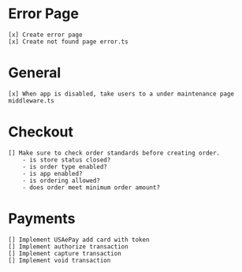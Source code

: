 # Error Page

    [x] Create error page
    [x] Create not found page error.ts

# General

    [x] When app is disabled, take users to a under maintenance page middleware.ts

# Checkout

    [] Make sure to check order standards before creating order.
        - is store status closed?
        - is order type enabled?
        - is app enabled?
        - is ordering allowed?
        - does order meet minimum order amount?

# Payments

    [] Implement USAePay add card with token
    [] Implement authorize transaction
    [] Implement capture transaction
    [] Implement void transaction
